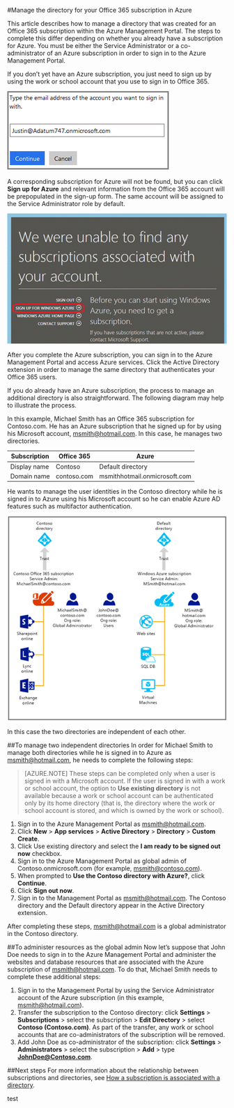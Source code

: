 <properties
   pageTitle="Manage the directory for your Office 365 subscription in Azure"
   description="Managing an Office 365 subscriptions account directory using Azure Active Directory and the Management Portal"
   services="active-directory"
   documentationCenter=""
   authors="curtand"
   manager="stevepo"
   editor=""/>

<tags
   ms.service="active-directory"
   ms.devlang="na"
   ms.topic="article"
   ms.tgt_pltfrm="na"
   ms.workload="identity"
   ms.date="08/03/2015"
   ms.author="curtand"/>

#Manage the directory for your Office 365 subscription in Azure

This article describes how to manage a directory that was created for an Office 365 subscription within the Azure Management Portal. The steps to complete this differ depending on whether you already have a subscription for Azure. You must be either the Service Administrator or a co-administrator of an Azure subscription in order to sign in to the Azure Management Portal.

If you don’t yet have an Azure subscription, you just need to sign up by using the work or school account that you use to sign in to Office 365.

![](./media/active-directory-manage-o365-subscription/AAD_O365_01.png)

A corresponding subscription for Azure will not be found, but you can click **Sign up for Azure** and relevant information from the Office 365 account will be prepopulated in the sign-up form. The same account will be assigned to the Service Administrator role by default.

![](./media/active-directory-manage-o365-subscription/AAD_O365_02.png)

After you complete the Azure subscription, you can sign in to the Azure Management Portal and access Azure services. Click the Active Directory extension in order to manage the same directory that authenticates your Office 365 users.

If you do already have an Azure subscription, the process to manage an additional directory is also straightforward. The following diagram may help to illustrate the process.

In this example, Michael Smith has an Office 365 subscription for Contoso.com. He has an Azure subscription that he signed up for by using his Microsoft account, msmith@hotmail.com. In this case, he manages two directories.

|  Subscription |  Office 365  |  Azure |
|  -------------- | ------------- | ------------------------------- |
|  Display name |  Contoso  |     Default directory |
|  Domain name  |  contoso.com  | msmithhotmail.onmicrosoft.com |

He wants to manage the user identities in the Contoso directory while he is signed in to Azure using his Microsoft account so he can enable Azure AD features such as multifactor authentication.

![](./media/active-directory-manage-o365-subscription/AAD_O365_03.png)

In this case the two directories are independent of each other.

##To manage two independent directories
In order for Michael Smith to manage both directories while he is signed in to Azure as msmith@hotmail.com, he needs to complete the following steps:

> [AZURE.NOTE]
> These steps can be completed only when a user is signed in with a Microsoft account. If the user is signed in with a work or school account, the option to **Use existing directory** is not available because a work or school account can be authenticated only by its home directory (that is, the directory where the work or school account is stored, and which is owned by the work or school).

1.	Sign in to the Azure Management Portal as msmith@hotmail.com.
2.	Click **New** > **App services** > **Active Directory** > **Directory** > **Custom Create**.
3.	Click Use existing directory and select the **I am ready to be signed out now** checkbox.
4.	Sign in to the Azure Management Portal as global admin of Contoso.onmicrosoft.com (for example, msmith@contoso.com).
5.	When prompted to **Use the Contoso directory with Azure?**, click **Continue**.
6.	Click **Sign out now**.
7.	Sign in to the Management Portal as msmith@hotmail.com. The Contoso directory and the Default directory appear in the Active Directory extension.

After completing these steps, msmith@hotmail.com is a global administrator in the Contoso directory.

##To administer resources as the global admin
Now let’s suppose that John Doe needs to sign in to the Azure Management Portal and administer the websites and database resources that are associated with the Azure subscription of msmith@hotmail.com. To do that, Michael Smith needs to complete these additional steps:

1.	Sign in to the Management Portal by using the Service Administrator account of the Azure subscription (in this example, msmith@hotmail.com).
2.	Transfer the subscription to the Contoso directory: click **Settings** > **Subscriptions** > select the subscription > **Edit Directory** > select **Contoso (Contoso.com)**. As part of the transfer, any work or school accounts that are co-administrators of the subscription will be removed.
3.	Add John Doe as co-administrator of the subscription: click **Settings** > **Administrators** > select the subscription > **Add** > type **JohnDoe@Contoso.com**.

##Next steps
For more information about the relationship between subscriptions and directories, see [How a subscription is associated with a directory](active-directory-how-subscriptions-associated-directory.md).

test
